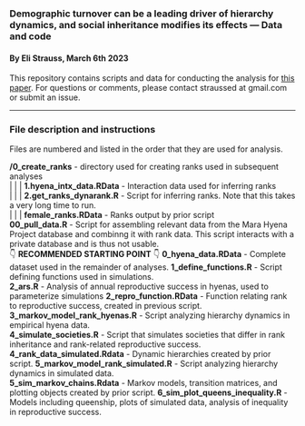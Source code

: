 ### Demographic turnover can be a leading driver of hierarchy dynamics, and social inheritance modifies its effects — Data and code 
#### By Eli Strauss, March 6th 2023

<!-- Reminder to update link once the paper is published -->
This repository contains scripts and data for conducting the analysis for [this paper](https://royalsocietypublishing.org/journal/rstb). 
For questions or comments, please contact straussed at gmail.com or submit an issue. 

----

### File description and instructions

Files are numbered and listed in the order that they are used for analysis.  

**/0_create_ranks** - directory used for creating ranks used in subsequent analyses  
| | | **1.hyena_intx_data.RData** - Interaction data used for inferring ranks  
| | | **2.get_ranks_dynarank.R** - Script for inferring ranks. Note that this takes a very long time to run.  
| | | **female_ranks.RData** - Ranks output by prior script  
**00_pull_data.R** - Script for assembling relevant data from the Mara Hyena Project database and combinng it with rank data. This script interacts with a private database and is thus not usable.  
:point_down: **RECOMMENDED STARTING POINT** :point_down:
**0_hyena_data.RData** - Complete dataset used in the remainder of analyses.
**1_define_functions.R** - Script defining functions used in simulations.   
**2_ars.R** - Analysis of annual reproductive success in hyenas, used to parameterize simulations
**2_repro_function.RData** - Function relating rank to reproductive success, created in previous script.   
**3_markov_model_rank_hyenas.R** - Script analyzing hierarchy dynamics in empirical hyena data.  
**4_simulate_societies.R** - Script that simulates societies that differ in rank inheritance and rank-related reproductive success. 
**4_rank_data_simulated.Rdata** - Dynamic hierarchies created by prior script. 
**5_markov_model_rank_simulated.R** - Script analyzing hierarchy dynamics in simulated data.  
**5_sim_markov_chains.Rdata** - Markov models, transition matrices, and plotting objects created by prior script.
**6_sim_plot_queens_inequality.R** - Models including queenship, plots of simulated data, analysis of inequality in reproductive success. 
